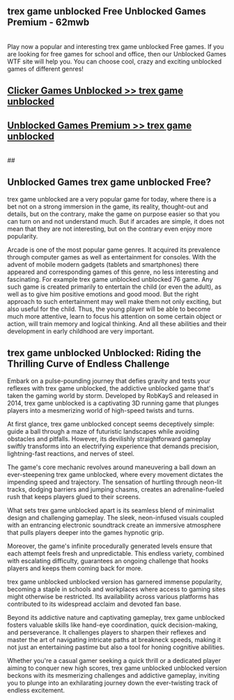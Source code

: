 ## trex game unblocked Free Unblocked Games Premium - 62mwb <br>
<br>
Play now a popular and interesting trex game unblocked Free games. If you are looking for free games for school and office, then our Unblocked Games WTF site will help you. You can choose cool, crazy and exciting unblocked games of different genres!


##  [Clicker Games Unblocked >> trex game unblocked](http://freeplayer.one?title=trex_game_unblocked&ref=05)

##  [Unblocked Games Premium >> trex game unblocked](http://freeplayer.one?title=trex_game_unblocked&ref=05)
  <br>
  ##



## Unblocked Games trex game unblocked Free?

trex game unblocked are a very popular game for today, where there is a bet not on a strong immersion in the game, its reality, thought-out and details, but on the contrary, make the game on purpose easier so that you can turn on and not understand much. But if arcades are simple, it does not mean that they are not interesting, but on the contrary even enjoy more popularity.

Arcade is one of the most popular game genres. It acquired its prevalence through computer games as well as entertainment for consoles. With the advent of mobile modern gadgets (tablets and smartphones) there appeared and corresponding games of this genre, no less interesting and fascinating. For example trex game unblocked unblocked 76 game. Any such game is created primarily to entertain the child (or even the adult), as well as to give him positive emotions and good mood. But the right approach to such entertainment may well make them not only exciting, but also useful for the child. Thus, the young player will be able to become much more attentive, learn to focus his attention on some certain object or action, will train memory and logical thinking. And all these abilities and their development in early childhood are very important.

##  trex game unblocked Unblocked: Riding the Thrilling Curve of Endless Challenge

Embark on a pulse-pounding journey that defies gravity and tests your reflexes with trex game unblocked, the addictive unblocked game that's taken the gaming world by storm. Developed by RobKayS and released in 2014, trex game unblocked is a captivating 3D running game that plunges players into a mesmerizing world of high-speed twists and turns.

At first glance, trex game unblocked concept seems deceptively simple: guide a ball through a maze of futuristic landscapes while avoiding obstacles and pitfalls. However, its devilishly straightforward gameplay swiftly transforms into an electrifying experience that demands precision, lightning-fast reactions, and nerves of steel.

The game's core mechanic revolves around maneuvering a ball down an ever-steepening trex game unblocked, where every movement dictates the impending speed and trajectory. The sensation of hurtling through neon-lit tracks, dodging barriers and jumping chasms, creates an adrenaline-fueled rush that keeps players glued to their screens.

What sets trex game unblocked apart is its seamless blend of minimalist design and challenging gameplay. The sleek, neon-infused visuals coupled with an entrancing electronic soundtrack create an immersive atmosphere that pulls players deeper into the games hypnotic grip.

Moreover, the game's infinite procedurally generated levels ensure that each attempt feels fresh and unpredictable. This endless variety, combined with escalating difficulty, guarantees an ongoing challenge that hooks players and keeps them coming back for more.

trex game unblocked unblocked version has garnered immense popularity, becoming a staple in schools and workplaces where access to gaming sites might otherwise be restricted. Its availability across various platforms has contributed to its widespread acclaim and devoted fan base.

Beyond its addictive nature and captivating gameplay, trex game unblocked fosters valuable skills like hand-eye coordination, quick decision-making, and perseverance. It challenges players to sharpen their reflexes and master the art of navigating intricate paths at breakneck speeds, making it not just an entertaining pastime but also a tool for honing cognitive abilities.

Whether you're a casual gamer seeking a quick thrill or a dedicated player aiming to conquer new high scores, trex game unblocked unblocked version beckons with its mesmerizing challenges and addictive gameplay, inviting you to plunge into an exhilarating journey down the ever-twisting track of endless excitement.
